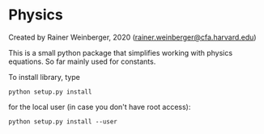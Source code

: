 # Physics

Created by Rainer Weinberger, 2020 (rainer.weinberger@cfa.harvard.edu)

This is a small python package that simplifies working with physics equations.
So far mainly used for constants.


To install library, type

    python setup.py install
    
for the local user (in case you don't have root access):

    python setup.py install --user
